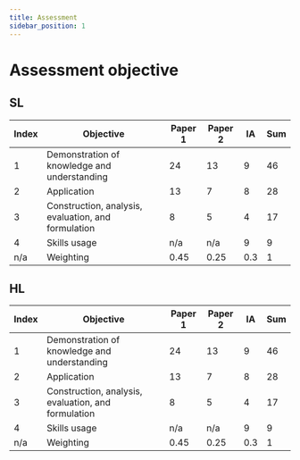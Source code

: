 ```yaml
---
title: Assessment
sidebar_position: 1
---
```


# Assessment objective
## SL
| Index | Objective                                           | Paper 1 | Paper 2 | IA    | Sum |
| ----- | --------------------------------------------------- | ------- | ------- | ----- | --- |
| 1     | Demonstration of knowledge and understanding        | 24      | 13      | 9     | 46  |
| 2     | Application                                         | 13      | 7       | 8     | 28  |
| 3     | Construction, analysis, evaluation, and formulation | 8       | 5       | 4     | 17  |
| 4     | Skills usage                                        | n/a     | n/a     | 9     | 9   |
| n/a   | Weighting                                           | $0.45$  | $0.25$  | $0.3$ | 1   |

## HL
| Index | Objective                                           | Paper 1 | Paper 2 | IA    | Sum |
| ----- | --------------------------------------------------- | ------- | ------- | ----- | --- |
| 1     | Demonstration of knowledge and understanding        | 24      | 13      | 9     | 46  |
| 2     | Application                                         | 13      | 7       | 8     | 28  |
| 3     | Construction, analysis, evaluation, and formulation | 8       | 5       | 4     | 17  |
| 4     | Skills usage                                        | n/a     | n/a     | 9     | 9   |
| n/a   | Weighting                                           | $0.45$  | $0.25$  | $0.3$ | 1   |

